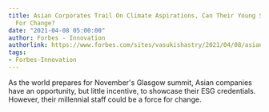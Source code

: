```yaml
---
title: Asian Corporates Trail On Climate Aspirations, Can Their Young Staff Be A Force
  For Change?
date: "2021-04-08 05:00:00"
author: Forbes - Innovation
authorlink: https://www.forbes.com/sites/vasukishastry/2021/04/08/asian-corporates-trail-on-climate-aspirations-can-their-young-staff-be-a-force-for-change/
tags:
- Forbes-Innovation
---
```

As the world prepares for November's Glasgow summit, Asian companies have an opportunity, but little incentive, to showcase their ESG credentials. However, their millennial staff could be a force for change.